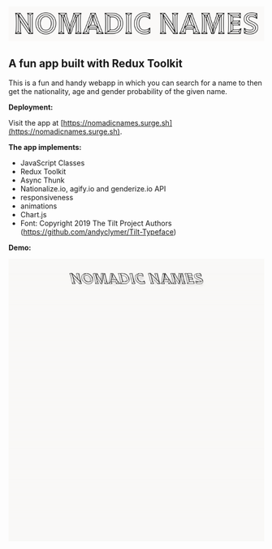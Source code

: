 <p align="center"><img src="./src/images/screenshot.png"></p>

## A fun app built with Redux Toolkit

This is a fun and handy webapp in which you can search for a name to then get the nationality, age and gender probability of the given name.

**Deployment:**

Visit the app at [https://nomadicnames.surge.sh](https://nomadicnames.surge.sh).

**The app implements:**

- JavaScript Classes
- Redux Toolkit
- Async Thunk
- Nationalize.io, agify.io and genderize.io API
- responsiveness
- animations
- Chart.js
- Font: Copyright 2019 The Tilt Project Authors (https://github.com/andyclymer/Tilt-Typeface)

**Demo:**

<p align="center"><img src="./src/film/ezgif.com-gif-maker.gif"></p>
